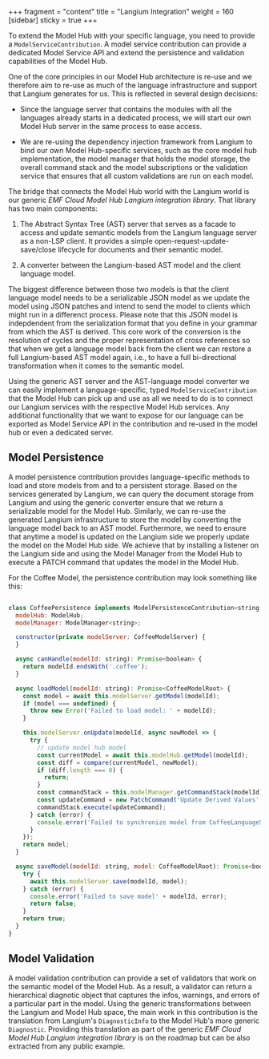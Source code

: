 +++
fragment = "content"
title = "Langium Integration"
weight = 160
[sidebar]
  sticky = true
+++

To extend the Model Hub with your specific language, you need to provide a `ModelServiceContribution`.
A model service contribution can provide a dedicated Model Service API and extend the persistence and validation capabilities of the Model Hub.

One of the core principles in our Model Hub architecture is re-use and we therefore aim to re-use as much of the language infrastructure and support that Langium generates for us.
This is reflected in several design decisions:

- Since the language server that contains the modules with all the languages already starts in a dedicated process, we will start our own Model Hub server in the same process to ease access.

- We are re-using the dependency injection framework from Langium to bind our own Model Hub-specific services, such as the core model hub implementation, the model manager that holds the model storage, the overall command stack and the model subscriptions or the validation service that ensures that all custom validations are run on each model.

The bridge that connects the Model Hub world with the Langium world is our generic _EMF Cloud Model Hub Langium integration library_.
That library has two main components:

1. The Abstract Syntax Tree (AST) server that serves as a facade to access and update semantic models from the Langium language server as a non-LSP client.
It provides a simple open-request-update-save/close lifecycle for documents and their semantic model.

2. A converter between the Langium-based AST model and the client language model.

The biggest difference between those two models is that the client language model needs to be a serializable JSON model as we update the model using JSON patches and intend to send the model to clients which might run in a differenct process.
Please note that this JSON model is indepdendent from the serialization format that you define in your grammar from which the AST is derived.
This core work of the conversion is the resolution of cycles and the proper representation of cross references so that when we get a language model back from the client we can restore a full Langium-based AST model again, i.e., to have a full bi-directional transformation when it comes to the semantic model.

Using the generic AST server and the AST-language model converter we can easily implement a language-specific, typed `ModelServiceContribution` that the Model Hub can pick up and use as all we need to do is to connect our Langium services with the respective Model Hub services.
Any additional functionality that we want to expose for our language can be exported as Model Service API in the contribution and re-used in the model hub or even a dedicated server.

## Model Persistence

A model persistence contribution provides language-specific methods to load and store models from and to a persistent storage.
Based on the services generated by Langium, we can query the document storage from Langium and using the generic converter ensure that we return a serializable model for the Model Hub.
Similarly, we can re-use the generated Langium infrastructure to store the model by converting the language model back to an AST model.
Furthermore, we need to ensure that anytime a model is updated on the Langium side we properly update the model on the Model Hub side.
We achieve that by installing a listener on the Langium side and using the Model Manager from the Model Hub to execute a PATCH command that updates the model in the Model Hub.

For the Coffee Model, the persistence contribution may look something like this:

```javascript

class CoffeePersistence implements ModelPersistenceContribution<string, CoffeeModelRoot> {
  modelHub: ModelHub;
  modelManager: ModelManager<string>;

  constructor(private modelServer: CoffeeModelServer) {
  }

  async canHandle(modelId: string): Promise<boolean> {
    return modelId.endsWith('.coffee');
  }

  async loadModel(modelId: string): Promise<CoffeeModelRoot> {
    const model = await this.modelServer.getModel(modelId);
    if (model === undefined) {
      throw new Error('Failed to load model: ' + modelId);
    }

    this.modelServer.onUpdate(modelId, async newModel => {
      try {
        // update model hub model
        const currentModel = await this.modelHub.getModel(modelId);
        const diff = compare(currentModel, newModel);
        if (diff.length === 0) {
          return;
        }
        const commandStack = this.modelManager.getCommandStack(modelId);
        const updateCommand = new PatchCommand('Update Derived Values', currentModel, diff);
        commandStack.execute(updateCommand);
      } catch (error) {
        console.error('Failed to synchronize model from CoffeeLanguageService', error);
      }
    });
    return model;
  }

  async saveModel(modelId: string, model: CoffeeModelRoot): Promise<boolean> {
    try {
      await this.modelServer.save(modelId, model);
    } catch (error) {
      console.error('Failed to save model' + modelId, error);
      return false;
    }
    return true;
  }  
}
```


## Model Validation

A model validation contribution can provide a set of validators that work on the semantic model of the Model Hub.
As a result, a validator can return a hierarchical diagnotic object that captures the infos, warnings, and errors of a particular part in the model.
Using the generic transformations between the Langium and Model Hub space, the main work in this contribution is the translation from Langium's `DiagnosticInfo` to the Model Hub's more generic `Diagnostic`.
Providing this translation as part of the generic _EMF Cloud Model Hub Langium integration library_ is on the roadmap but can be also extracted from any public example.
